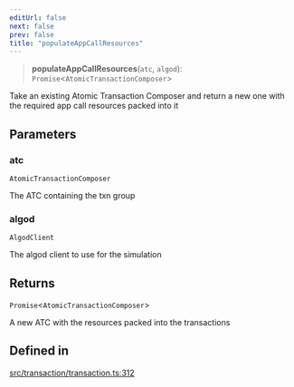 ```yaml
---
editUrl: false
next: false
prev: false
title: "populateAppCallResources"
---
```


> **populateAppCallResources**(`atc`, `algod`): `Promise`\<`AtomicTransactionComposer`\>

Take an existing Atomic Transaction Composer and return a new one with the required
 app call resources packed into it

## Parameters

### atc

`AtomicTransactionComposer`

The ATC containing the txn group

### algod

`AlgodClient`

The algod client to use for the simulation

## Returns

`Promise`\<`AtomicTransactionComposer`\>

A new ATC with the resources packed into the transactions

## Defined in

[src/transaction/transaction.ts:312](https://github.com/algorandfoundation/algokit-utils-ts/blob/e57e96ab17213653e656688e8d7251c0107554cf/src/transaction/transaction.ts#L312)
